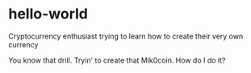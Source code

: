 # hello-world
Cryptocurrency enthusiast trying to learn how to create their very own currency


You know that drill. Tryin' to create that Mik0coin. How do I do it?
